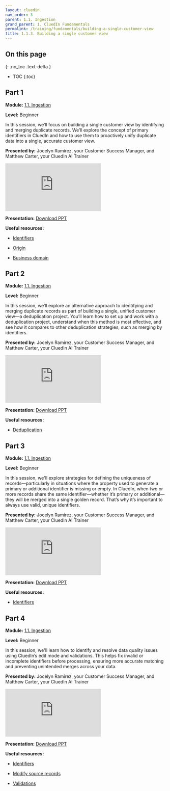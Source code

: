 ```yaml
---
layout: cluedin
nav_order: 3
parent: 1.1. Ingestion
grand_parent: 1. CluedIn Fundamentals
permalink: /training/fundamentals/building-a-single-customer-view
title: 1.1.3. Building a single customer view
---
```

## On this page
{: .no_toc .text-delta }
- TOC
{:toc}

## Part 1

**Module:** [1.1. Ingestion](/training/fundamentals/ingestion)

**Level:** Beginner

In this session, we’ll focus on building a single customer view by identifying and merging duplicate records. We’ll explore the concept of primary identifiers in CluedIn and how to use them to proactively unify duplicate data into a single, accurate customer view.

**Presented by:** Jocelyn Ramirez, your Customer Success Manager, and Matthew Carter, your CluedIn AI Trainer

<div class="videoFrame">
<iframe src="https://player.vimeo.com/video/1088432455?badge=0&amp;autopause=0&amp;player_id=0&amp;app_id=58479" frameborder="0" allow="autoplay; fullscreen; picture-in-picture; clipboard-write" title="CluedIn Fundamentals Merging by identifiers"></iframe></div>

**Presentation:** <a href="../../../assets/other/training-ppt/merging-by-identifiers.pptx" download>Download PPT</a>

**Useful resources:**

- [Identifiers](/key-terms-and-features/entity-codes)

- [Origin](/key-terms-and-features/origin)

- [Business domain](/key-terms-and-features/entity-type)

## Part 2

**Module:** [1.1. Ingestion](/training/fundamentals/ingestion)

**Level:** Beginner

In this session, we’ll explore an alternative approach to identifying and merging duplicate records as part of building a single, unified customer view—a deduplication project. You’ll learn how to set up and work with a deduplication project, understand when this method is most effective, and see how it compares to other deduplication strategies, such as merging by identifiers.

**Presented by:** Jocelyn Ramirez, your Customer Success Manager, and Matthew Carter, your CluedIn AI Trainer

<div class="videoFrame">
<iframe src="https://player.vimeo.com/video/1088808167?badge=0&amp;autopause=0&amp;player_id=0&amp;app_id=58479" frameborder="0" allow="autoplay; fullscreen; picture-in-picture; clipboard-write" title="CluedIn Fundamentals: Deduplication project"></iframe></div>

**Presentation:** <a href="../../../assets/other/training-ppt/deduplication-project.pptx" download>Download PPT</a>

**Useful resources:**

- [Deduplication](/management/deduplication)

## Part 3

**Module:** [1.1. Ingestion](/training/fundamentals/ingestion)

**Level:** Beginner

In this session, we'll explore strategies for defining the uniqueness of records—particularly in situations where the property used to generate a primary or additional identifier is missing or empty. In CluedIn, when two or more records share the same identifier—whether it’s primary or additional—they will be merged into a single golden record. That’s why it’s important to always use valid, unique identifiers.

**Presented by:** Jocelyn Ramirez, your Customer Success Manager, and Matthew Carter, your CluedIn AI Trainer

<div class="videoFrame">
<iframe src="https://player.vimeo.com/video/1090434884?badge=0&amp;autopause=0&amp;player_id=0&amp;app_id=58479" frameborder="0" allow="autoplay; fullscreen; picture-in-picture; clipboard-write" title="CluedIn Fundamentals Defining record uniqueness"></iframe></div>

**Presentation:** <a href="../../../assets/other/training-ppt/defining-record-uniqueness.pptx" download>Download PPT</a>

**Useful resources:**

- [Identifiers](/key-terms-and-features/entity-codes)

## Part 4

**Module:** [1.1. Ingestion](/training/fundamentals/ingestion)

**Level:** Beginner

In this session, we'll learn how to identify and resolve data quality issues using CluedIn’s edit mode and validations. This helps fix invalid or incomplete identifiers before processing, ensuring more accurate matching and preventing unintended merges across your data.

**Presented by:** Jocelyn Ramirez, your Customer Success Manager, and Matthew Carter, your CluedIn AI Trainer

<div class="videoFrame">
<iframe src="https://player.vimeo.com/video/1091237527?badge=0&amp;autopause=0&amp;player_id=0&amp;app_id=58479" frameborder="0" allow="autoplay; fullscreen; picture-in-picture; clipboard-write" title="CluedIn Fundamentals Edit mode and validations"></iframe></div>

**Presentation:** <a href="../../../assets/other/training-ppt/edit-mode-and-validations.pptx" download>Download PPT</a>

**Useful resources:**

- [Identifiers](/key-terms-and-features/entity-codes)

- [Modify source records](/integration/additional-operations-on-records/preview#modify-source-records)

- [Validations](/integration/additional-operations-on-records/validations)